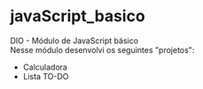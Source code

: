 # javaScript_basico
DIO - Módulo de JavaScript básico <br />
Nesse módulo desenvolvi os seguintes "projetos":
- Calculadora
- Lista TO-DO
